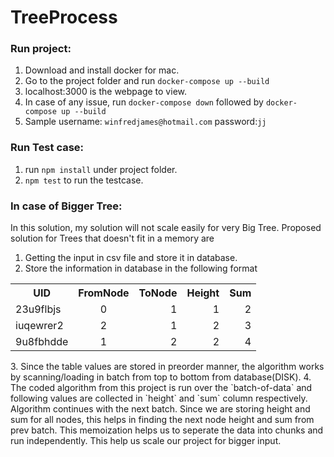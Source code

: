 # TreeProcess

### Run project:

1. Download and install docker for mac.
2. Go to the project folder and run `docker-compose up --build`
3. localhost:3000 is the webpage to view.
4. In case of any issue, run `docker-compose down` followed by `docker-compose up --build`
5. Sample username: `winfredjames@hotmail.com` password:`jj`

### Run Test case:

1. run `npm install` under project folder.
2. `npm test` to run the testcase.

### In case of Bigger Tree:

 In this solution, my solution will not scale easily for very Big Tree. Proposed solution for Trees that 
 doesn't fit in a memory are
 1. Getting the input in csv file and store it in database.
 2. Store the information in database in the following format
<table>
  <tbody>
    <tr>
      <th>UID</th>
      <th align="center">FromNode</th>
      <th align="right">ToNode</th>
      <th align="right">Height</th>
      <th align="right">Sum</th>
    </tr>
    <tr>
      <td>23u9flbjs</td>
      <td align="center">0</td>
      <td align="right">1</td>
      <td align="right">1</td>
      <td align="right">2</td>
    </tr>
    <tr>
      <td>iuqewrer2</td>
      <td align="center">2</td>
      <td align="right">1</td>
      <td align="right">2</td>
      <td align="right">3</td>
    </tr>
    <tr>
      <td>9u8fbhdde</td>
      <td align="center">1</td>
      <td align="right">2</td>
      <td align="right">2</td>
      <td align="right">4</td>
    </tr>
  </tbody>
</table>
  3. Since the table values are stored in preorder manner, the algorithm works by scanning/loading in batch from top to bottom from database(DISK). 
  4. The coded algorithm from this project is run over the `batch-of-data` and following values are collected in `height` and `sum` column respectively.
Algorithm continues with the next batch. Since we are storing height and sum for all nodes, this helps in finding the next node height and sum from prev batch. This memoization helps us to seperate the data into chunks and run independently. This help us scale our project for bigger input.
